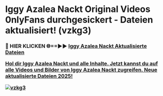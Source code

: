 # Iggy Azalea Nackt Original Videos 0nlyFans durchgesickert - Dateien aktualisiert! (vzkg3)

<h3>🔴 HIER KLICKEN 🌐==►► <a href="https://tinyurl.com/h6vf6nb8" rel="nofollow">Iggy Azalea Nackt Aktualisierte Dateien

Hol dir Iggy Azalea Nackt und alle Inhalte. Jetzt kannst du auf alle Videos und Bilder von Iggy Azalea Nackt zugreifen. Neue aktualisierte Dateien 2025!

[![vzkg3](https://i.imgur.com/sD4kR3V.gif)](https://tinyurl.com/h6vf6nb8)
